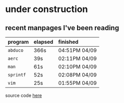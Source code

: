 # under construction

## recent manpages I've been reading

| program | elapsed | finished |
| :---    | :---    | :---     |
| `abduco` | 366s | 04:51PM 04/09 |
| `aerc` | 39s | 02:11PM 04/09 |
| `man` | 61s | 02:10PM 04/09 |
| `sprintf` | 52s | 02:08PM 04/09 |
| `vim` | 25s | 01:55PM 04/09 |

source code [here](https://git.sr.ht/~mizlan/morgan)
